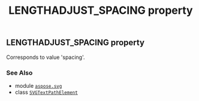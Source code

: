 ﻿---
title: LENGTHADJUST_SPACING property
second_title: Aspose.SVG for Python via .NET API References
description: 
type: docs
weight: 560
url: /python-net/aspose.svg/svgtextpathelement/lengthadjust_spacing/
is_root: false
---

## LENGTHADJUST_SPACING property


Corresponds to value 'spacing'.

### See Also
* module [`aspose.svg`](../../)
* class [`SVGTextPathElement`](/svg/python-net/aspose.svg/svgtextpathelement)
